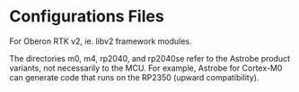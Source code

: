 # Configurations Files

For Oberon RTK v2, ie. libv2 framework modules.

The directories m0, m4, rp2040, and rp2040se refer to the Astrobe product variants, not necessarily to the MCU. For example, Astrobe for Cortex-M0 can generate code that runs on the RP2350 (upward compatibility).